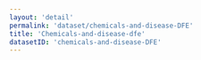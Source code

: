 ```yaml
---
layout: 'detail'
permalink: 'dataset/chemicals-and-disease-DFE'
title: 'Chemicals-and-disease-dfe'
datasetID: 'chemicals-and-disease-DFE'
---
```

